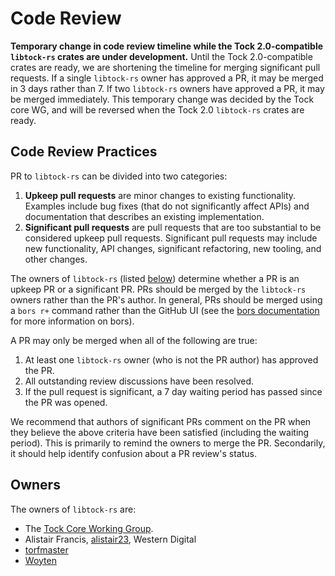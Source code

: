 Code Review
===========

**Temporary change in code review timeline while the Tock 2.0-compatible
`libtock-rs` crates are under development.** Until the Tock 2.0-compatible
crates are ready, we are shortening the timeline for merging significant pull
requests. If a single `libtock-rs` owner has approved a PR, it may be merged in
3 days rather than 7. If two `libtock-rs` owners have approved a PR, it may be
merged immediately. This temporary change was decided by the Tock core WG, and
will be reversed when the Tock 2.0 `libtock-rs` crates are ready.

## Code Review Practices

PR to `libtock-rs` can be divided into two categories:

1. **Upkeep pull requests** are minor changes to existing functionality.
   Examples include bug fixes (that do not significantly affect APIs) and
   documentation that describes an existing implementation.
1. **Significant pull requests** are pull requests that are too substantial to
   be considered upkeep pull requests. Significant pull requests may include new
   functionality, API changes, significant refactoring, new tooling, and other
   changes.

The owners of `libtock-rs` (listed [below](#owners)) determine whether a PR is
an upkeep PR or a significant PR. PRs should be merged by the `libtock-rs`
owners rather than the PR's author. In general, PRs should be merged using a
`bors r+` command rather than the GitHub UI (see the [bors
documentation](https://bors.tech/documentation/) for more information on bors).

A PR may only be merged when all of the following are true:

1. At least one `libtock-rs` owner (who is not the PR author) has approved the PR.
1. All outstanding review discussions have been resolved.
1. If the pull request is significant, a 7 day waiting period has passed since
   the PR was opened.

We recommend that authors of significant PRs comment on the PR when they believe
the above criteria have been satisfied (including the waiting period). This is
primarily to remind the owners to merge the PR. Secondarily, it should help
identify confusion about a PR review's status.

## Owners

The owners of `libtock-rs` are:

* The [Tock Core Working
  Group](https://github.com/tock/tock/tree/master/doc/wg/core#members).
* Alistair Francis, [alistair23](https://github.com/alistair23), Western Digital
* [torfmaster](https://github.com/torfmaster)
* [Woyten](https://github.com/Woyten)
